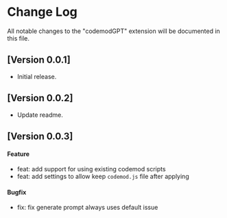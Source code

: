 # Change Log

All notable changes to the "codemodGPT" extension will be documented in this file.

## [Version 0.0.1]

- Initial release.

## [Version 0.0.2]

- Update readme.

## [Version 0.0.3]

#### Feature
- feat: add support for using existing codemod scripts
- feat: add settings to allow keep `codemod.js` file after applying

#### Bugfix
- fix: fix generate prompt always uses default issue